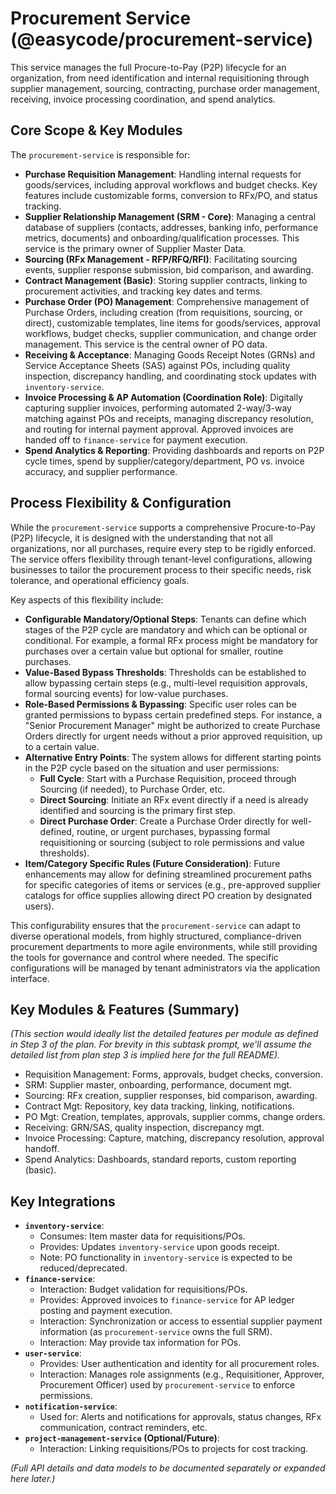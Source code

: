 # Procurement Service (@easycode/procurement-service)

This service manages the full Procure-to-Pay (P2P) lifecycle for an organization, from need identification and internal requisitioning through supplier management, sourcing, contracting, purchase order management, receiving, invoice processing coordination, and spend analytics.

## Core Scope & Key Modules

The `procurement-service` is responsible for:

-   **Purchase Requisition Management**: Handling internal requests for goods/services, including approval workflows and budget checks. Key features include customizable forms, conversion to RFx/PO, and status tracking.
-   **Supplier Relationship Management (SRM - Core)**: Managing a central database of suppliers (contacts, addresses, banking info, performance metrics, documents) and onboarding/qualification processes. This service is the primary owner of Supplier Master Data.
-   **Sourcing (RFx Management - RFP/RFQ/RFI)**: Facilitating sourcing events, supplier response submission, bid comparison, and awarding.
-   **Contract Management (Basic)**: Storing supplier contracts, linking to procurement activities, and tracking key dates and terms.
-   **Purchase Order (PO) Management**: Comprehensive management of Purchase Orders, including creation (from requisitions, sourcing, or direct), customizable templates, line items for goods/services, approval workflows, budget checks, supplier communication, and change order management. This service is the central owner of PO data.
-   **Receiving & Acceptance**: Managing Goods Receipt Notes (GRNs) and Service Acceptance Sheets (SAS) against POs, including quality inspection, discrepancy handling, and coordinating stock updates with `inventory-service`.
-   **Invoice Processing & AP Automation (Coordination Role)**: Digitally capturing supplier invoices, performing automated 2-way/3-way matching against POs and receipts, managing discrepancy resolution, and routing for internal payment approval. Approved invoices are handed off to `finance-service` for payment execution.
-   **Spend Analytics & Reporting**: Providing dashboards and reports on P2P cycle times, spend by supplier/category/department, PO vs. invoice accuracy, and supplier performance.

## Process Flexibility & Configuration

While the `procurement-service` supports a comprehensive Procure-to-Pay (P2P) lifecycle, it is designed with the understanding that not all organizations, nor all purchases, require every step to be rigidly enforced. The service offers flexibility through tenant-level configurations, allowing businesses to tailor the procurement process to their specific needs, risk tolerance, and operational efficiency goals.

Key aspects of this flexibility include:

-   **Configurable Mandatory/Optional Steps**: Tenants can define which stages of the P2P cycle are mandatory and which can be optional or conditional. For example, a formal RFx process might be mandatory for purchases over a certain value but optional for smaller, routine purchases.
-   **Value-Based Bypass Thresholds**: Thresholds can be established to allow bypassing certain steps (e.g., multi-level requisition approvals, formal sourcing events) for low-value purchases.
-   **Role-Based Permissions & Bypassing**: Specific user roles can be granted permissions to bypass certain predefined steps. For instance, a "Senior Procurement Manager" might be authorized to create Purchase Orders directly for urgent needs without a prior approved requisition, up to a certain value.
-   **Alternative Entry Points**: The system allows for different starting points in the P2P cycle based on the situation and user permissions:
    -   **Full Cycle**: Start with a Purchase Requisition, proceed through Sourcing (if needed), to Purchase Order, etc.
    -   **Direct Sourcing**: Initiate an RFx event directly if a need is already identified and sourcing is the primary first step.
    -   **Direct Purchase Order**: Create a Purchase Order directly for well-defined, routine, or urgent purchases, bypassing formal requisitioning or sourcing (subject to role permissions and value thresholds).
-   **Item/Category Specific Rules (Future Consideration)**: Future enhancements may allow for defining streamlined procurement paths for specific categories of items or services (e.g., pre-approved supplier catalogs for office supplies allowing direct PO creation by designated users).

This configurability ensures that the `procurement-service` can adapt to diverse operational models, from highly structured, compliance-driven procurement departments to more agile environments, while still providing the tools for governance and control where needed. The specific configurations will be managed by tenant administrators via the application interface.

## Key Modules & Features (Summary)

*(This section would ideally list the detailed features per module as defined in Step 3 of the plan. For brevity in this subtask prompt, we'll assume the detailed list from plan step 3 is implied here for the full README).*
- Requisition Management: Forms, approvals, budget checks, conversion.
- SRM: Supplier master, onboarding, performance, document mgt.
- Sourcing: RFx creation, supplier responses, bid comparison, awarding.
- Contract Mgt: Repository, key data tracking, linking, notifications.
- PO Mgt: Creation, templates, approvals, supplier comms, change orders.
- Receiving: GRN/SAS, quality inspection, discrepancy mgt.
- Invoice Processing: Capture, matching, discrepancy resolution, approval handoff.
- Spend Analytics: Dashboards, standard reports, custom reporting (basic).


## Key Integrations

-   **`inventory-service`**:
    -   Consumes: Item master data for requisitions/POs.
    -   Provides: Updates `inventory-service` upon goods receipt.
    -   Note: PO functionality in `inventory-service` is expected to be reduced/deprecated.
-   **`finance-service`**:
    -   Interaction: Budget validation for requisitions/POs.
    -   Provides: Approved invoices to `finance-service` for AP ledger posting and payment execution.
    -   Interaction: Synchronization or access to essential supplier payment information (as `procurement-service` owns the full SRM).
    -   Interaction: May provide tax information for POs.
-   **`user-service`**:
    -   Provides: User authentication and identity for all procurement roles.
    -   Interaction: Manages role assignments (e.g., Requisitioner, Approver, Procurement Officer) used by `procurement-service` to enforce permissions.
-   **`notification-service`**:
    -   Used for: Alerts and notifications for approvals, status changes, RFx communication, contract reminders, etc.
-   **`project-management-service` (Optional/Future)**:
    -   Interaction: Linking requisitions/POs to projects for cost tracking.

*(Full API details and data models to be documented separately or expanded here later.)*
```
